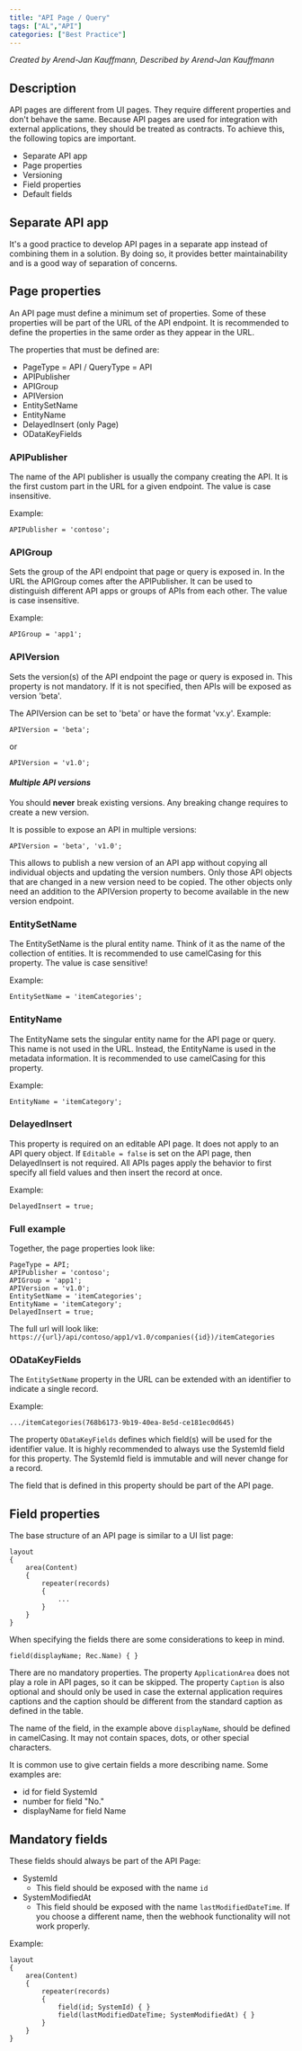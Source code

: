 ```yaml
---
title: "API Page / Query"
tags: ["AL","API"]
categories: ["Best Practice"]
---
```


_Created by Arend-Jan Kauffmann, Described by Arend-Jan Kauffmann_

## Description

API pages are different from UI pages. They require different properties and don't behave the same. Because API pages are used for integration with external applications, they should be treated as contracts. To achieve this, the following topics are important.

- Separate API app
- Page properties
- Versioning
- Field properties
- Default fields

## Separate API app

It's a good practice to develop API pages in a separate app instead of combining them in a solution. By doing so, it provides better maintainability and is a good way of separation of concerns.

## Page properties
An API page must define a minimum set of properties. Some of these properties will be part of the URL of the API endpoint. It is recommended to define the properties in the same order as they appear in the URL.

The properties that must be defined are:

- PageType = API / QueryType = API
- APIPublisher
- APIGroup
- APIVersion
- EntitySetName
- EntityName
- DelayedInsert (only Page)
- ODataKeyFields

### APIPublisher
The name of the API publisher is usually the company creating the API. It is the first custom part in the URL for a given endpoint. The value is case insensitive.

Example:

```al
APIPublisher = 'contoso';
```

### APIGroup
Sets the group of the API endpoint that page or query is exposed in. In the URL the APIGroup comes after the APIPublisher. It can be used to distinguish different API apps or groups of APIs from each other. The value is case insensitive.

Example:

```al
APIGroup = 'app1';
```

### APIVersion
Sets the version(s) of the API endpoint the page or query is exposed in. This property is not mandatory. If it is not specified, then APIs will be exposed as version 'beta'.

The APIVersion can be set to 'beta' or have the format 'vx.y'.
Example:

```al
APIVersion = 'beta';
```

or

```al
APIVersion = 'v1.0';
```
#### _Multiple API versions_
You should __never__ break existing versions. Any breaking change requires to create a new version.

It is possible to expose an API in multiple versions:
```al
APIVersion = 'beta', 'v1.0';
```
This allows to publish a new version of an API app without copying all individual objects and updating the version numbers. Only those API objects that are changed in a new version need to be copied. The other objects only need an addition to the APIVersion property to become available in the new version endpoint.

### EntitySetName
The EntitySetName is the plural entity name. Think of it as the name of the collection of entities. It is recommended to use camelCasing for this property. The value is case sensitive!

Example:

```al
EntitySetName = 'itemCategories';
```

### EntityName
The EntityName sets the singular entity name for the API page or query. This name is not used in the URL. Instead, the EntityName is used in the metadata information. It is recommended to use camelCasing for this property.

Example:

```al
EntityName = 'itemCategory';
```

### DelayedInsert
This property is required on an editable API page. It does not apply to an API query object. If ```Editable = false``` is set on the API page, then DelayedInsert is not required.
All APIs pages apply the behavior to first specify all field values and then insert the record at once.

Example:

```al
DelayedInsert = true;
```

### Full example
Together, the page properties look like:
```al
PageType = API;
APIPublisher = 'contoso';
APIGroup = 'app1';
APIVersion = 'v1.0';
EntitySetName = 'itemCategories';
EntityName = 'itemCategory';
DelayedInsert = true;
```

The full url will look like: ```https://{url}/api/contoso/app1/v1.0/companies({id})/itemCategories```

### ODataKeyFields
The ```EntitySetName``` property in the URL can be extended with an identifier to indicate a single record.

Example:
```
.../itemCategories(768b6173-9b19-40ea-8e5d-ce181ec0d645)
```

The property ```ODataKeyFields``` defines which field(s) will be used for the identifier value. It is highly recommended to always use the SystemId field for this property. The SystemId field is immutable and will never change for a record.

The field that is defined in this property should be part of the API page.

## Field properties
The base structure of an API page is similar to a UI list page:

```al
layout
{
    area(Content)
    {
        repeater(records)
        {
            ...
        }
    }
}
```

When specifying the fields there are some considerations to keep in mind.

```
field(displayName; Rec.Name) { }
```

There are no mandatory properties. The property ```ApplicationArea``` does not play a role in API pages, so it can be skipped. The property ```Caption``` is also optional and should only be used in case the external application requires captions and the caption should be different from the standard caption as defined in the table.

The name of the field, in the example above ```displayName```, should be defined in camelCasing. It may not contain spaces, dots, or other special characters.

It is common use to give certain fields a more describing name. Some examples are:

* id for field SystemId
* number for field "No."
* displayName for field Name

## Mandatory fields
These fields should always be part of the API Page:

* SystemId
  * This field should be exposed with the name ```id```
* SystemModifiedAt
  * This field should be exposed with the name ```lastModifiedDateTime```. If you choose a different name, then the webhook functionality will not work properly.

Example:

```al
layout
{
    area(Content)
    {
        repeater(records)
        {
            field(id; SystemId) { }
            field(lastModifiedDateTime; SystemModifiedAt) { }
        }
    }
}
```
